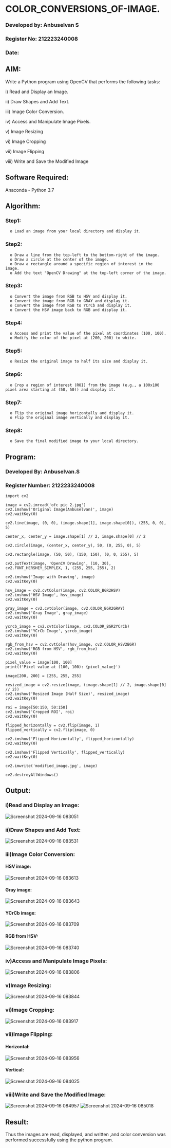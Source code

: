 # COLOR_CONVERSIONS_OF-IMAGE.

### Developed by: Anbuselvan S
### Register No: 212223240008
### Date:

## AIM:
Write a Python program using OpenCV that performs the following tasks:

i) Read and Display an Image.

ii) Draw Shapes and Add Text.

iii) Image Color Conversion.

iv) Access and Manipulate Image Pixels.

v) Image Resizing

vi) Image Cropping

vii) Image Flipping

viii)	Write and Save the Modified Image


## Software Required:
Anaconda - Python 3.7

## Algorithm:

### Step1:
      o Load an image from your local directory and display it.

### Step2:
      o	Draw a line from the top-left to the bottom-right of the image.
      o	Draw a circle at the center of the image.
      o	Draw a rectangle around a specific region of interest in the image.
      o	Add the text "OpenCV Drawing" at the top-left corner of the image.

### Step3:
      o	Convert the image from RGB to HSV and display it.
      o	Convert the image from RGB to GRAY and display it.
      o	Convert the image from RGB to YCrCb and display it.
      o	Convert the HSV image back to RGB and display it.

### Step4:
      o	Access and print the value of the pixel at coordinates (100, 100).
      o	Modify the color of the pixel at (200, 200) to white.

### Step5:
      o	Resize the original image to half its size and display it.

### Step6:
      o	Crop a region of interest (ROI) from the image (e.g., a 100x100 pixel area starting at (50, 50)) and display it.

### Step7:
      o	Flip the original image horizontally and display it.
      o	Flip the original image vertically and display it.

### Step8:
      o	Save the final modified image to your local directory.


## Program:

### Developed By: Anbuselvan.S
### Register Number: 2122233240008

```
import cv2

image = cv2.imread('ofc pic 2.jpg') 
cv2.imshow('Original Image(Anbuselvan)', image)
cv2.waitKey(0)

cv2.line(image, (0, 0), (image.shape[1], image.shape[0]), (255, 0, 0), 5)

center_x, center_y = image.shape[1] // 2, image.shape[0] // 2

cv2.circle(image, (center_x, center_y), 50, (0, 255, 0), 5)

cv2.rectangle(image, (50, 50), (150, 150), (0, 0, 255), 5)

cv2.putText(image, 'OpenCV Drawing', (10, 30), cv2.FONT_HERSHEY_SIMPLEX, 1, (255, 255, 255), 2)

cv2.imshow('Image with Drawing', image)
cv2.waitKey(0)

hsv_image = cv2.cvtColor(image, cv2.COLOR_BGR2HSV)
cv2.imshow('HSV Image', hsv_image)
cv2.waitKey(0)

gray_image = cv2.cvtColor(image, cv2.COLOR_BGR2GRAY)
cv2.imshow('Gray Image', gray_image)
cv2.waitKey(0)

ycrcb_image = cv2.cvtColor(image, cv2.COLOR_BGR2YCrCb)
cv2.imshow('YCrCb Image', ycrcb_image)
cv2.waitKey(0)

rgb_from_hsv = cv2.cvtColor(hsv_image, cv2.COLOR_HSV2BGR)
cv2.imshow('RGB from HSV', rgb_from_hsv)
cv2.waitKey(0)

pixel_value = image[100, 100]
print(f'Pixel value at (100, 100): {pixel_value}')

image[200, 200] = [255, 255, 255]

resized_image = cv2.resize(image, (image.shape[1] // 2, image.shape[0] // 2))
cv2.imshow('Resized Image (Half Size)', resized_image)
cv2.waitKey(0)

roi = image[50:150, 50:150]  
cv2.imshow('Cropped ROI', roi)
cv2.waitKey(0)

flipped_horizontally = cv2.flip(image, 1)
flipped_vertically = cv2.flip(image, 0)

cv2.imshow('Flipped Horizontally', flipped_horizontally)
cv2.waitKey(0)

cv2.imshow('Flipped Vertically', flipped_vertically)
cv2.waitKey(0)

cv2.imwrite('modified_image.jpg', image)

cv2.destroyAllWindows()
```

## Output:

### i)Read and Display an Image:
![Screenshot 2024-09-16 083051](https://github.com/user-attachments/assets/96e048d3-a02e-4d9c-96f4-6e0f5cf615b0)

### ii)Draw Shapes and Add Text:
![Screenshot 2024-09-16 083531](https://github.com/user-attachments/assets/eb2a672c-2be7-47fd-8905-623a8aa48f16)

### iii)Image Color Conversion:

#### HSV image:
![Screenshot 2024-09-16 083613](https://github.com/user-attachments/assets/49596ead-4c5e-4f64-b8de-46b013eb7048)

#### Gray image:
![Screenshot 2024-09-16 083643](https://github.com/user-attachments/assets/99f5ea37-9ec8-4fd8-85b5-a3645d9ae6cc)

#### YCrCb image:
![Screenshot 2024-09-16 083709](https://github.com/user-attachments/assets/6b747454-3d46-4f53-8ace-5b4649440fee)

#### RGB from HSV:
![Screenshot 2024-09-16 083740](https://github.com/user-attachments/assets/044d94d5-68c1-401b-8838-e3e8eb21c180)

### iv)Access and Manipulate Image Pixels:
![Screenshot 2024-09-16 083806](https://github.com/user-attachments/assets/76864aa7-fb04-4e23-adcd-a301b2cfa1a0)

### v)Image Resizing:
![Screenshot 2024-09-16 083844](https://github.com/user-attachments/assets/d2b77411-8698-4f5a-b902-d5d6de66f36e)

### vi)Image Cropping:
![Screenshot 2024-09-16 083917](https://github.com/user-attachments/assets/bc02a723-0706-4773-b578-1113a662dd5f)

### vii)Image Flipping:

#### Horizontal:
![Screenshot 2024-09-16 083956](https://github.com/user-attachments/assets/81cfaaa2-5185-4fea-a714-da79c0bd870d)

#### Vertical:
![Screenshot 2024-09-16 084025](https://github.com/user-attachments/assets/bd25bf76-ede9-4ebe-b38d-693b7d169388)

### viii)Write and Save the Modified Image:
![Screenshot 2024-09-16 084957](https://github.com/user-attachments/assets/2f525971-40ad-4e88-a25e-51350e9840a7)
![Screenshot 2024-09-16 085018](https://github.com/user-attachments/assets/9d65935d-090d-41e4-8218-814d6ae7a683)

## Result:
Thus the images are read, displayed, and written ,and color conversion was performed  successfully using the python program.







